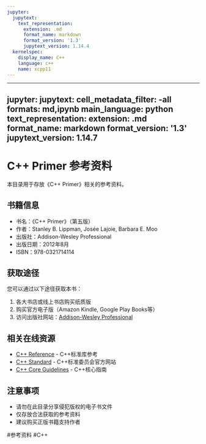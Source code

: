 ```yaml
---
jupyter:
  jupytext:
    text_representation:
      extension: .md
      format_name: markdown
      format_version: '1.3'
      jupytext_version: 1.14.4
  kernelspec:
    display_name: C++
    language: c++
    name: xcpp11
---
```


---
jupyter:
  jupytext:
    cell_metadata_filter: -all
    formats: md,ipynb
    main_language: python
    text_representation:
      extension: .md
      format_name: markdown
      format_version: '1.3'
      jupytext_version: 1.14.7
---

# C++ Primer 参考资料

本目录用于存放《C++ Primer》相关的参考资料。

## 书籍信息

- 书名：《C++ Primer》（第五版）
- 作者：Stanley B. Lippman, Josée Lajoie, Barbara E. Moo
- 出版社：Addison-Wesley Professional
- 出版日期：2012年8月
- ISBN：978-0321714114

## 获取途径

您可以通过以下途径获取本书：
1. 各大书店或线上书店购买纸质版
2. 购买官方电子版（Amazon Kindle, Google Play Books等）
3. 访问出版社网站：[Addison-Wesley Professional](https://www.informit.com/store/c-plus-plus-primer-9780321714114)

## 相关在线资源

- [C++ Reference](https://en.cppreference.com/w/) - C++标准库参考
- [C++ Standard](https://isocpp.org/) - C++标准委员会官方网站
- [C++ Core Guidelines](https://isocpp.github.io/CppCoreGuidelines/CppCoreGuidelines) - C++核心指南

## 注意事项

- 请勿在此目录分享侵犯版权的电子书文件
- 仅存放合法获取的参考资料
- 建议购买正版书籍支持作者

#参考资料 #C++ 
